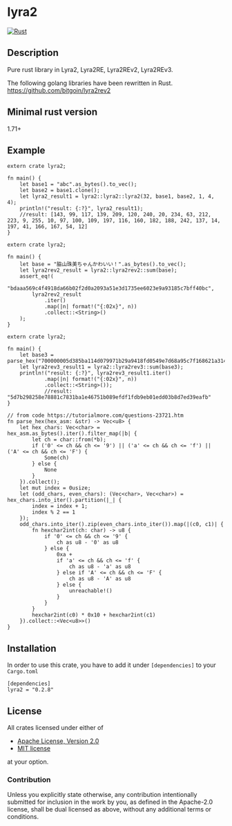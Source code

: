 lyra2
====

[![Rust](https://github.com/wakiyamap/lyra2/workflows/Rust/badge.svg)](https://github.com/wakiyamap/lyra2/actions)

## Description
Pure rust library in Lyra2, Lyra2RE, Lyra2REv2, Lyra2REv3.

The following golang libraries have been rewritten in Rust.
https://github.com/bitgoin/lyra2rev2

## Minimal rust version
1.71+

## Example
```
extern crate lyra2;

fn main() {
    let base1 = "abc".as_bytes().to_vec();
    let base2 = base1.clone();
    let lyra2_result1 = lyra2::lyra2::lyra2(32, base1, base2, 1, 4, 4);
    println!("result: {:?}", lyra2_result1); 
    //result: [143, 99, 117, 139, 209, 120, 240, 20, 234, 63, 212, 223, 9, 255, 10, 97, 100, 109, 197, 116, 160, 182, 188, 242, 137, 14, 197, 41, 166, 167, 54, 12]
}
```
```
extern crate lyra2;

fn main() {
    let base = "脇山珠美ちゃんかわいい！".as_bytes().to_vec();
    let lyra2rev2_result = lyra2::lyra2rev2::sum(base);
    assert_eq!(
        "bdaaa569c4f4918da66b02f2d0a2093a51e3d1735ee6023e9a93185c7bff40bc",
        lyra2rev2_result
            .iter()
            .map(|n| format!("{:02x}", n))
            .collect::<String>()
    );
}
```
```
extern crate lyra2;

fn main() {
    let base3 = parse_hex("700000005d385ba114d079971b29a9418fd0549e7d68a95c7f168621a314201000000000578586d149fd07b22f3a8a347c516de7052f034d2b76ff68e0d6ecff9b77a45489e3fd511732011df0731000");
    let lyra2rev3_result1 = lyra2::lyra2rev3::sum(base3);
    println!("result: {:?}", lyra2rev3_result1.iter()
            .map(|n| format!("{:02x}", n))
            .collect::<String>());
            //result: "5d7b298258e78881c7831ba1e46751b089efdf1fdb9eb01edd03b8d7ed39eafb"
}

// from code https://tutorialmore.com/questions-23721.htm
fn parse_hex(hex_asm: &str) -> Vec<u8> {
    let hex_chars: Vec<char> = hex_asm.as_bytes().iter().filter_map(|b| {
        let ch = char::from(*b);
        if ('0' <= ch && ch <= '9') || ('a' <= ch && ch <= 'f') || ('A' <= ch && ch <= 'F') {
            Some(ch)
        } else {
            None
        }
    }).collect();
    let mut index = 0usize;
    let (odd_chars, even_chars): (Vec<char>, Vec<char>) = hex_chars.into_iter().partition(|_| { 
        index = index + 1;
        index % 2 == 1
    });
    odd_chars.into_iter().zip(even_chars.into_iter()).map(|(c0, c1)| {
        fn hexchar2int(ch: char) -> u8 {
            if '0' <= ch && ch <= '9' {
                ch as u8 - '0' as u8
            } else {
                0xa + 
                if 'a' <= ch && ch <= 'f' {
                    ch as u8 - 'a' as u8
                } else if 'A' <= ch && ch <= 'F' {
                    ch as u8 - 'A' as u8
                } else {
                    unreachable!()
                }
            }
        }
        hexchar2int(c0) * 0x10 + hexchar2int(c1)            
    }).collect::<Vec<u8>>()
}
```
## Installation
In order to use this crate, you have to add it under ``[dependencies]`` to your ``Cargo.toml``
```
[dependencies]
lyra2 = "0.2.8"
```

## License

All crates licensed under either of

 * [Apache License, Version 2.0](http://www.apache.org/licenses/LICENSE-2.0)
 * [MIT license](http://opensource.org/licenses/MIT)

at your option.

### Contribution

Unless you explicitly state otherwise, any contribution intentionally submitted
for inclusion in the work by you, as defined in the Apache-2.0 license, shall
be dual licensed as above, without any additional terms or conditions.
